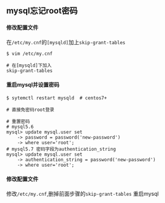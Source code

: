 ## mysql忘记root密码

#### 修改配置文件
在`/etc/my.cnf`的`[mysqld]`加上`skip-grant-tables`
```
$ vim /etc/my.cnf

# 在[mysqld]下加入
skip-grant-tables
```

#### 重启mysql并设置密码
```
$ sytemctl restart mysqld  # centos7+

# 直接免密码root登录

# 重置密码
# mysql5.6
mysql> update mysql.user set 
    -> password = password('new-password')
    -> where user='root';
# mysql5.7 密码字段为authentication_string
mysql> update mysql.user set
    -> authentication_string = password('new-password')
    -> where user='root'; 
```

#### 修改配置文件
修改`/etc/my.cnf`,删掉前面步骤的`skip-grant-tables`
重启mysql